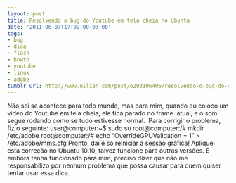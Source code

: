 ```yaml
---
layout: post
title: Resolvendo o bug do Youtube em tela cheia no Ubuntu
date: '2011-06-07T17:02:00-03:00'
tags:
- bug
- dica
- flash
- howto
- youtube
- linux
- adobe
tumblr_url: http://www.uilian.com/post/6293106406/resolvendo-o-bug-do-youtube-em-tela-cheia-no
---
```

Não sei se acontece para todo mundo, mas para mim, quando eu coloco um vídeo do Youtube em tela cheia, ele fica parado no frame  atual, e o som segue rodando como se tudo estivesse normal. 
Para corrigir o problema, fiz o seguinte:
user@computer:~$ sudo su
root@computer:/# mkdir /etc/adobe
root@computer:/# echo “OverrideGPUValidation = 1” > /etc/adobe/mms.cfg
Pronto, daí é só reiniciar a sessão gráfica!
Apliquei esta correção no Ubuntu 10.10, talvez funcione para outras versões. E embora tenha funcionado para mim, preciso dizer que não me responsabilizo por nenhum problema que possa causar para quem quiser tentar usar essa dica.
